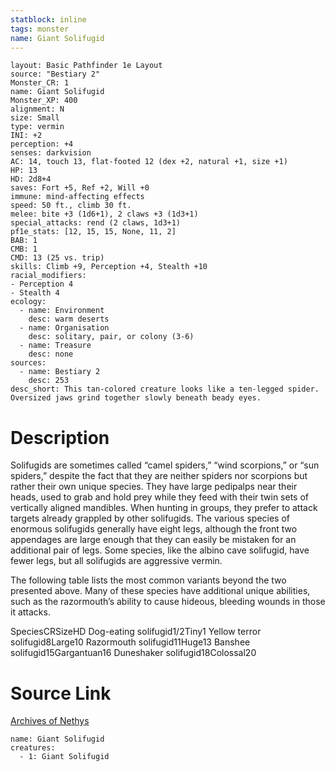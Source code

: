 ```yaml
---
statblock: inline
tags: monster
name: Giant Solifugid
---
```

```statblock
layout: Basic Pathfinder 1e Layout
source: "Bestiary 2"
Monster_CR: 1
name: Giant Solifugid
Monster_XP: 400
alignment: N
size: Small
type: vermin
INI: +2
perception: +4
senses: darkvision
AC: 14, touch 13, flat-footed 12 (dex +2, natural +1, size +1)
HP: 13
HD: 2d8+4
saves: Fort +5, Ref +2, Will +0
immune: mind-affecting effects
speed: 50 ft., climb 30 ft.
melee: bite +3 (1d6+1), 2 claws +3 (1d3+1)
special_attacks: rend (2 claws, 1d3+1)
pf1e_stats: [12, 15, 15, None, 11, 2]
BAB: 1
CMB: 1
CMD: 13 (25 vs. trip)
skills: Climb +9, Perception +4, Stealth +10
racial_modifiers:
- Perception 4
- Stealth 4
ecology:
  - name: Environment
    desc: warm deserts
  - name: Organisation
    desc: solitary, pair, or colony (3-6)
  - name: Treasure
    desc: none
sources:
  - name: Bestiary 2
    desc: 253
desc_short: This tan-colored creature looks like a ten-legged spider. Oversized jaws grind together slowly beneath beady eyes.
```
# Description
Solifugids are sometimes called “camel spiders,” “wind scorpions,” or “sun spiders,” despite the fact that they are neither spiders nor scorpions but rather their own unique species. They have large pedipalps near their heads, used to grab and hold prey while they feed with their twin sets of vertically aligned mandibles. When hunting in groups, they prefer to attack targets already grappled by other solifugids. The various species of enormous solifugids generally have eight legs, although the front two appendages are large enough that they can easily be mistaken for an additional pair of legs. Some species, like the albino cave solifugid, have fewer legs, but all solifugids are aggressive vermin.

The following table lists the most common variants beyond the two presented above. Many of these species have additional unique abilities, such as the razormouth’s ability to cause hideous, bleeding wounds in those it attacks. 

 SpeciesCRSizeHD Dog-eating solifugid1/2Tiny1 Yellow terror solifugid8Large10 Razormouth solifugid11Huge13 Banshee solifugid15Gargantuan16 Duneshaker solifugid18Colossal20
# Source Link
[Archives of Nethys](https://aonprd.com/MonsterDisplay.aspx?ItemName=Giant%20Solifugid)
```encounter-table
name: Giant Solifugid
creatures:
  - 1: Giant Solifugid
```
